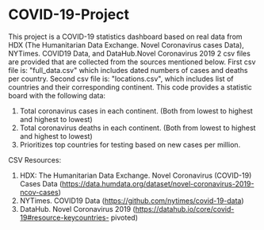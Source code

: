 # COVID-19-Project
This project is a COVID-19 statistics dashboard based on real data from HDX (The Humanitarian Data Exchange. Novel Coronavirus cases Data),
NYTimes. COVID19 Data, and DataHub.Novel Coronavirus 2019
2 csv files are provided that are collected from the sources mentioned below. 
First csv file is: "full_data.csv" which includes dated numbers of cases and deaths per country.
Second csv file is: "locations.csv", which includes list of countries and their corresponding continent. 
This code provides a statistic board with the following data: 
1. Total coronavirus cases in each continent. (Both from lowest to highest and highest to lowest)
2. Total coronavirus deaths in each continent. (Both from lowest to highest and highest to lowest)
3. Prioritizes top countries for testing based on new cases per million. 




CSV Resources:
1. HDX: The Humanitarian Data Exchange. Novel Coronavirus (COVID-19) Cases
Data (https://data.humdata.org/dataset/novel-coronavirus-2019-ncov-cases)
2. NYTimes. COVID19 Data (https://github.com/nytimes/covid-19-data)
3. DataHub. Novel Coronavirus 2019 (https://datahub.io/core/covid-19#resource-keycountries-
pivoted)
